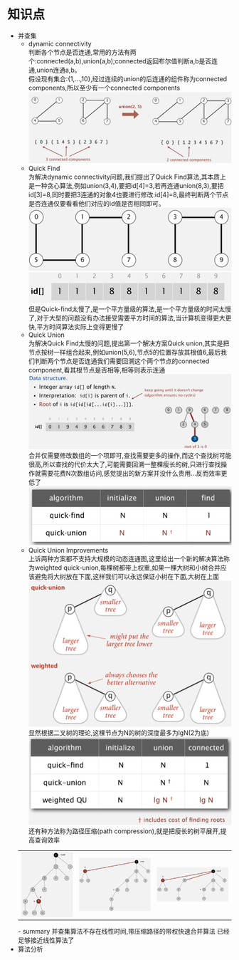 
# 知识点  
- 并查集  
   - dynamic connectivity  
   判断各个节点是否连通,常用的方法有两个:connected(a,b),union(a,b);connected返回布尔值判断a,b是否连通,union连通a,b。  
   假设现有集合:{1,...,10},经过连续的union的后连通的组件称为connected components,所以至少有一个connected components
   ![connectedComponents](images/connectedComponents.png)  
   - Quick Find  
   为解决dynamic connectivity问题,我们提出了Quick Find算法,其本质上是一种贪心算法,例如union(3,4),要把id[4]=3,若再连通union(8,3),要把id[3]=8,同时要把3连通的对象4也要进行修改:id[4]=8,最终判断两个节点是否连通仅要看看他们对应的id值是否相同即可。  
   ![](images/union-find01.png)  
   ![](images/union-find02.png)  
   但是Quick-find太慢了,是一个平方量级的算法,是一个平方量级的时间太慢了,对于大型的问题没有办法接受需要平方时间的算法,当计算机变得更大更快,平方时间算法实际上变得更慢了
   - Quick Union  
   为解决Quick Find太慢的问题,提出第一个解决方案Quick union,其实是把节点按树一样组合起来,例如union(5,6),节点5的位置存放其根值6,最后我们判断两个节点是否连通我们需要回溯这个两个节点的connected component,看其根节点是否相等,相等则表示连通   
   ![](images/quick-union01.png)  
   合并仅需要修改数组的一个项即可,查找需要更多的操作,而这个查找树可能很高,所以查找的代价太大了,可能需要回溯一整棵瘦长的树,只进行查找操作就需要花费N次数组访问,感觉提出的新方案并没什么贵用...反而效率更低了  
   ![](images/quick-union02.png)  
   - Quick Union Improvements  
   上诉两种方案都不支持大规模的动态连通图,这里给出一个新的解决算法称为weighted quick-union,每棵树都带上权重,如果一棵大树和小树合并应该避免将大树放在下面,这样我们可以永远保证小树在下面,大树在上面  
   ![](images/quick-union03.png)  
   显然根据二叉树的理论,这棵节点为N的树的深度最多为lgN(2为底)  
   ![](images/quick-union04.png)  
   还有种方法称为路径压缩(path compression),就是把瘦长的树平展开,提高查询效率  
   <table>
   <tr>
      <td><img src="images/compressPath01.png"></img></td>
      <td><img src="images/compressPath02.png"></img></td>
      <td><img src="images/compressPath03.png"></img></td>
   </tr>
   </table>
   - summary  
   并查集算法不存在线性时间,带压缩路径的带权快速合并算法 已经足够接近线性算法了
- 算法分析